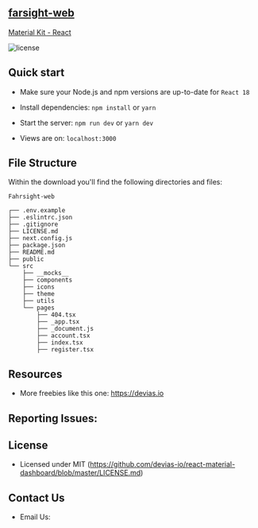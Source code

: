 ## [farsight-web](https://github.com/Farsight-Tracking/farsight-web)

[Material Kit - React](https://material-kit-react.devias.io/)

![license](https://img.shields.io/badge/license-MIT-blue.svg)





## Quick start

- Make sure your Node.js and npm versions are up-to-date for `React 18`

- Install dependencies: `npm install` or `yarn`

- Start the server: `npm run dev` or `yarn dev`

- Views are on: `localhost:3000`

## File Structure

Within the download you'll find the following directories and files:

```
Fahrsight-web

┌── .env.example
├── .eslintrc.json
├── .gitignore
├── LICENSE.md
├── next.config.js
├── package.json
├── README.md
├── public
└── src
	├── __mocks__
	├── components
	├── icons
	├── theme
	├── utils
	└── pages
		├── 404.tsx
		├── _app.tsx
		├── _document.js
		├── account.tsx
		├── index.tsx
		├── register.tsx
```

## Resources

- More freebies like this one: <https://devias.io>

## Reporting Issues:


## License

- Licensed under MIT (https://github.com/devias-io/react-material-dashboard/blob/master/LICENSE.md)

## Contact Us

- Email Us:
